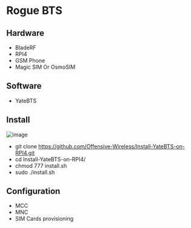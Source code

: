 # Rogue BTS




## Hardware

- BladeRF
- RPI4
- GSM Phone
- Magic SIM Or OsmoSIM

## Software

- YateBTS

## Install
![image](https://github.com/user-attachments/assets/29e580f3-c7ea-4c6a-87b9-b0bd59a1325e)
- git clone https://github.com/Offensive-Wireless/Install-YateBTS-on-RPI4.git
- cd Install-YateBTS-on-RPI4/
- chmod 777 install.sh
- sudo ./install.sh

## Configuration

- MCC 
- MNC
- SIM Cards provisioning
